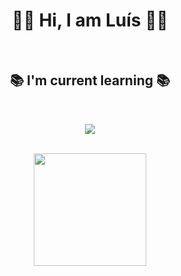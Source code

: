 <h1 align="center">
  🤘🏼 Hi, I am Luís 🤘🏼
</h1>
<br>
<h2 align="center">
  📚 I'm current learning 📚
</h2>
<br>
<p align="center">
  <a href="https://skillicons.dev">
    <img src="https://skillicons.dev/icons?i=python,html,css,js" />
  </a>
</p>
<br>
<div align="center">
    <img height="180em" src="https://github-readme-stats.vercel.app/api/top-langs/?username=Lui5-Fernando&layout=compact&langs_count=7&theme=dark"/>
</div>
